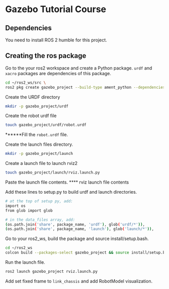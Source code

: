 # Gazebo Tutorial Course 
## Dependencies
You need to install ROS 2 humble for this project.
## Creating the ros package
Go to the your ros2 workspace and create a Python package. `urdf` and `xacro` packages are dependencies of this package.
```bash
cd ~/ros2_ws/src \
ros2 pkg create gazebo_project --build-type ament_python --dependencies rclpy urdf xacro
```
Create the URDF directory
```bash
mkdir -p gazebo_project/urdf
```

Create the robot urdf file
```bash
touch gazebo_project/urdf/robot.urdf
```
******Fill the `robot.urdf` file.

Create the launch files directory.
```bash
mkdir -p gazebo_project/launch
```
Create a launch file to launch rviz2
```bash
touch gazebo_project/launch/rviz.launch.py
```
Paste the launch file contents.
**** rviz launch file contents

Add these lines to setup.py to build urdf and launch directories.
```bash
# at the top of setup py, add:
import os
from glob import glob

# in the data_files array, add:
(os.path.join('share', package_name, 'urdf'), glob('urdf/*')),
(os.path.join('share', package_name, 'launch'), glob('launch/*')),
```
Go to your ros2_ws, build the package and source install/setup.bash.
```bash
cd ~/ros2_ws
colcon build --packages-select gazebo_project && source install/setup.bash
```
Run the launch file.
```bash
ros2 launch gazebo_project rviz.launch.py
```
Add set fixed frame to `link_chassis` and add RobotModel visualization. 
